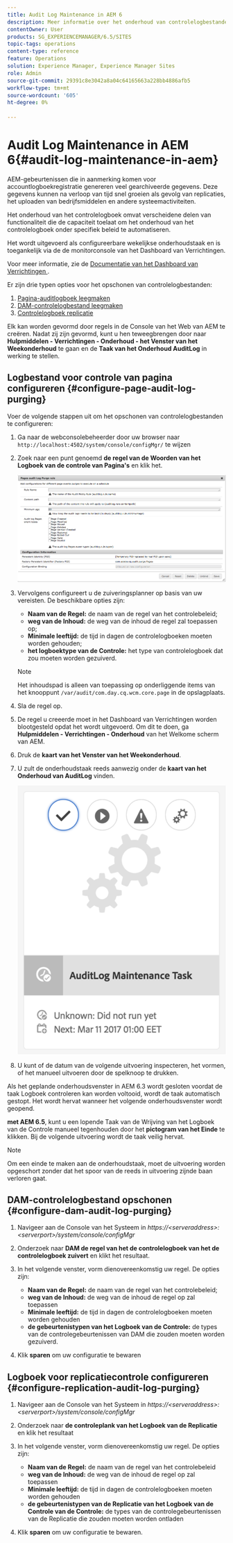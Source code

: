 ```yaml
---
title: Audit Log Maintenance in AEM 6
description: Meer informatie over het onderhoud van controlelogbestanden in Adobe Experience Manager (AEM).
contentOwner: User
products: SG_EXPERIENCEMANAGER/6.5/SITES
topic-tags: operations
content-type: reference
feature: Operations
solution: Experience Manager, Experience Manager Sites
role: Admin
source-git-commit: 29391c8e3042a8a04c64165663a228bb4886afb5
workflow-type: tm+mt
source-wordcount: '605'
ht-degree: 0%

---
```


# Audit Log Maintenance in AEM 6{#audit-log-maintenance-in-aem}

AEM-gebeurtenissen die in aanmerking komen voor accountlogboekregistratie genereren veel gearchiveerde gegevens. Deze gegevens kunnen na verloop van tijd snel groeien als gevolg van replicaties, het uploaden van bedrijfsmiddelen en andere systeemactiviteiten.

Het onderhoud van het controlelogboek omvat verscheidene delen van functionaliteit die de capaciteit toelaat om het onderhoud van het controlelogboek onder specifiek beleid te automatiseren.

Het wordt uitgevoerd als configureerbare wekelijkse onderhoudstaak en is toegankelijk via de de monitorconsole van het Dashboard van Verrichtingen.

Voor meer informatie, zie de [ Documentatie van het Dashboard van Verrichtingen ](/help/sites-administering/operations-dashboard.md).

Er zijn drie typen opties voor het opschonen van controlelogbestanden:

1. [Pagina-auditlogboek leegmaken](/help/sites-administering/operations-audit-log.md#configure-page-audit-log-purging)
1. [DAM-controlelogbestand leegmaken](/help/sites-administering/operations-audit-log.md#configure-dam-audit-log-purging)
1. [Controlelogboek replicatie](/help/sites-administering/operations-audit-log.md#configure-replication-audit-log-purging)

Elk kan worden gevormd door regels in de Console van het Web van AEM te creëren. Nadat zij zijn gevormd, kunt u hen teweegbrengen door naar **Hulpmiddelen - Verrichtingen - Onderhoud - het Venster van het Weekonderhoud** te gaan en de **Taak van het Onderhoud AuditLog** in werking te stellen.

## Logbestand voor controle van pagina configureren {#configure-page-audit-log-purging}

Voer de volgende stappen uit om het opschonen van controlelogbestanden te configureren:

1. Ga naar de webconsolebeheerder door uw browser naar `http://localhost:4502/system/console/configMgr/` te wijzen

1. Zoek naar een punt genoemd **de regel van de Woorden van het Logboek van de controle van Pagina&#39;s** en klik het.

   ![ chlimage_1-365 ](assets/chlimage_1-365.png)

1. Vervolgens configureert u de zuiveringsplanner op basis van uw vereisten. De beschikbare opties zijn:

   * **Naam van de Regel:** de naam van de regel van het controlebeleid;
   * **weg van de Inhoud:** de weg van de inhoud de regel zal toepassen op;
   * **Minimale leeftijd:** de tijd in dagen de controlelogboeken moeten worden gehouden;
   * **het logboektype van de Controle:** het type van controlelogboek dat zou moeten worden gezuiverd.

   >[!NOTE]
   >
   >Het inhoudspad is alleen van toepassing op onderliggende items van het knooppunt `/var/audit/com.day.cq.wcm.core.page` in de opslagplaats.

1. Sla de regel op.
1. De regel u creeerde moet in het Dashboard van Verrichtingen worden blootgesteld opdat het wordt uitgevoerd. Om dit te doen, ga **Hulpmiddelen - Verrichtingen - Onderhoud** van het Welkome scherm van AEM.

1. Druk de **kaart van het Venster van het Weekonderhoud**.

1. U zult de onderhoudstaak reeds aanwezig onder de **kaart van het Onderhoud van AuditLog** vinden.

   ![ chlimage_1-366 ](assets/chlimage_1-366.png)

1. U kunt of de datum van de volgende uitvoering inspecteren, het vormen, of het manueel uitvoeren door de spelknoop te drukken.

Als het geplande onderhoudsvenster in AEM 6.3 wordt gesloten voordat de taak Logboek controleren kan worden voltooid, wordt de taak automatisch gestopt. Het wordt hervat wanneer het volgende onderhoudsvenster wordt geopend.

**met AEM 6.5**, kunt u een lopende Taak van de Wrijving van het Logboek van de Controle manueel tegenhouden door het **pictogram van het Einde** te klikken. Bij de volgende uitvoering wordt de taak veilig hervat.

>[!NOTE]
>
>Om een einde te maken aan de onderhoudstaak, moet de uitvoering worden opgeschort zonder dat het spoor van de reeds in uitvoering zijnde baan verloren gaat.

## DAM-controlelogbestand opschonen {#configure-dam-audit-log-purging}

1. Navigeer aan de Console van het Systeem in *https://&lt;serveraddress>:&lt;serverport>/system/console/configMgr*
1. Onderzoek naar **DAM de regel van het de controlelogboek van het de controlelogboek zuivert** en klikt het resultaat.
1. In het volgende venster, vorm dienovereenkomstig uw regel. De opties zijn:

   * **Naam van de Regel:** de naam van de regel van het controlebeleid;
   * **weg van de Inhoud:** de weg van de inhoud de regel op zal toepassen
   * **Minimale leeftijd:** de tijd in dagen de controlelogboeken moeten worden gehouden
   * **de gebeurtenistypen van het Logboek van de Controle:** de types van de controlegebeurtenissen van DAM die zouden moeten worden gezuiverd.

1. Klik **sparen** om uw configuratie te bewaren

## Logboek voor replicatiecontrole configureren  {#configure-replication-audit-log-purging}

1. Navigeer aan de Console van het Systeem in *https://&lt;serveraddress>:&lt;serverport>/system/console/configMgr*
1. Onderzoek naar **de controleplank van het Logboek van de Replicatie** en klik het resultaat
1. In het volgende venster, vorm dienovereenkomstig uw regel. De opties zijn:

   * **Naam van de Regel:** de naam van de regel van het controlebeleid
   * **weg van de Inhoud:** de weg van de inhoud de regel op zal toepassen
   * **Minimale leeftijd:** de tijd in dagen de controlelogboeken moeten worden gehouden
   * **de gebeurtenistypen van de Replicatie van het Logboek van de Controle van de Controle:** de types van de controlegebeurtenissen van de Replicatie die zouden moeten worden ontladen

1. Klik **sparen** om uw configuratie te bewaren.
